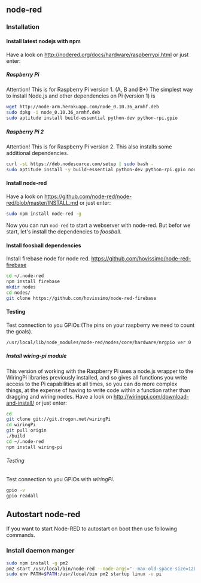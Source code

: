 ## node-red

### Installation

#### Install latest nodejs with npm
Have a look on http://nodered.org/docs/hardware/raspberrypi.html or just enter:

##### Raspberry Pi
Attention! This is for Raspberry Pi version 1. (A, B and B+)
The simplest way to install Node.js and other dependencies on Pi (version 1) is

```bash
wget http://node-arm.herokuapp.com/node_0.10.36_armhf.deb
sudo dpkg -i node_0.10.36_armhf.deb
sudo aptitude install build-essential python-dev python-rpi.gpio
```

##### Raspberry Pi 2
Attention! This is for Raspberry Pi version 2.
This also installs some additional dependencies.

```bash
curl -sL https://deb.nodesource.com/setup | sudo bash -
sudo aptitude install -y build-essential python-dev python-rpi.gpio nodejs
```

#### Install node-red
Have a look on https://github.com/node-red/node-red/blob/master/INSTALL.md or just enter:

```bash
sudo npm install node-red -g
```

Now you can run <code>nod-red</code> to start a webserver with node-red.
But befor we start, let's install the dependencies to _foosball_.

#### Install foosball dependencies

Install firebase node for node red.
https://github.com/hovissimo/node-red-firebase

```bash
cd ~/.node-red
npm install firebase
mkdir nodes
cd nodes/
git clone https://github.com/hovissimo/node-red-firebase
```



#### Testing

Test connection to you GPIOs (The pins on your raspberry we need to count the goals).

```bash
/usr/local/lib/node_modules/node-red/nodes/core/hardware/nrgpio ver 0

```

##### Install wiring-pi module

This version of working with the Raspberry Pi uses a node.js wrapper to the WiringPi libraries previously installed, and so gives all functions you write access to the Pi capabilities at all times, so you can do more complex things, at the expense of having to write code within a function rather than dragging and wiring nodes.
Have a look on http://wiringpi.com/download-and-install/ or just enter:

```bash
cd
git clone git://git.drogon.net/wiringPi
cd wiringPi
git pull origin
./build
cd ~/.node-red
npm install wiring-pi
```
###### Testing
Test connection to you GPIOs with _wiringPi_.

```bash
gpio -v
gpio readall
```

## Autostart node-red

If you want to start Node-RED to autostart on boot then use following commands.

### Install daemon manger

```bash
sudo npm install -g pm2
pm2 start /usr/local/bin/node-red --node-args="--max-old-space-size=128" -- -v
sudo env PATH=$PATH:/usr/local/bin pm2 startup linux -u pi
```
